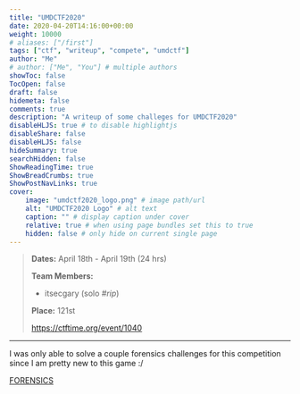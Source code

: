 ```yaml
---
title: "UMDCTF2020"
date: 2020-04-20T14:16:00+00:00
weight: 10000
# aliases: ["/first"]
tags: ["ctf", "writeup", "compete", "umdctf"]
author: "Me"
# author: ["Me", "You"] # multiple authors
showToc: false
TocOpen: false
draft: false
hidemeta: false
comments: true
description: "A writeup of some challeges for UMDCTF2020"
disableHLJS: true # to disable highlightjs
disableShare: false
disableHLJS: false
hideSummary: true
searchHidden: false
ShowReadingTime: true
ShowBreadCrumbs: true
ShowPostNavLinks: true
cover:
    image: "umdctf2020_logo.png" # image path/url
    alt: "UMDCTF2020 Logo" # alt text
    caption: "" # display caption under cover
    relative: true # when using page bundles set this to true
    hidden: false # only hide on current single page
---
```


> **Dates:** April 18th - April 19th (24 hrs)
>
> **Team Members:**
> - itsecgary (solo *#rip*)
>
> **Place:** 121st
>
> https://ctftime.org/event/1040

---


I was only able to solve a couple forensics challenges for this competition since I am pretty new to this game :/

<a href="https://www.itsecgary.com/forensics/umdctf2020">FORENSICS</a>


